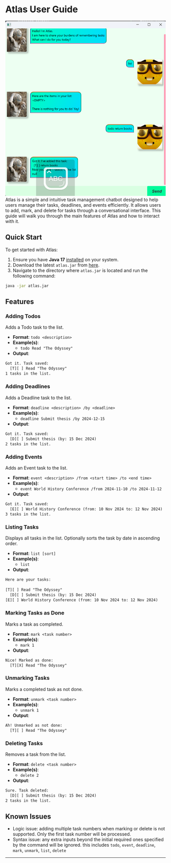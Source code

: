 # Atlas User Guide
![Atlas](Ui.png)
Atlas is a simple and intuitive task management chatbot designed to help users manage their tasks, deadlines, and events efficiently. It allows users to add, mark, and delete for tasks through a conversational interface. This guide will walk you through the main features of Atlas and how to interact with it.

## Quick Start
To get started with Atlas:
1. Ensure you have **Java 17** [installed](https://blog.hubspot.com/website/check-java-verison#:~:text=You%20can%20also%20check%20your,the%20version%20of%20Java%20listed.) on your system.
2. Download the latest `atlas.jar` from [here](https://github.com/chongtzezhao/ip/releases/).
3. Navigate to the directory where `atlas.jar` is located and run the following command:

```bash
java -jar atlas.jar
```

## Features

### Adding Todos
Adds a Todo task to the list.
* **Format**: `todo <description>`
* **Example(s)**:
    * `todo Read "The Odyssey"`
* **Output**:

```
Got it. Task saved:
  [T][ ] Read "The Odyssey"
1 tasks in the list.
```

### Adding Deadlines
Adds a Deadline task to the list.
* **Format**: `deadline <description> /by <deadline>`
* **Example(s)**:
  * `deadline Submit thesis /by 2024-12-15`
* **Output**:

```
Got it. Task saved:
  [D][ ] Submit thesis (by: 15 Dec 2024)
2 tasks in the list.
```

### Adding Events
Adds an Event task to the list.
* **Format**: `event <description> /from <start time> /to <end time>`
* **Example(s)**:
  * `event World History Conference /from 2024-11-10 /to 2024-11-12`
* **Output**:

```
Got it. Task saved:
  [E][ ] World History Conference (from: 10 Nov 2024 to: 12 Nov 2024)
3 tasks in the list.
```

### Listing Tasks
Displays all tasks in the list.
Optionally sorts the task by date in ascending order.
* **Format**: `list [sort]`
* **Example(s)**:
  * `list`
* **Output**:

```
Here are your tasks:

[T][ ] Read "The Odyssey"
  [D][ ] Submit thesis (by: 15 Dec 2024)
[E][ ] World History Conference (from: 10 Nov 2024 to: 12 Nov 2024)
```

### Marking Tasks as Done
Marks a task as completed.
* **Format**: `mark <task number>`
* **Example(s)**:
  * `mark 1`
* **Output**:

```
Nice! Marked as done:
  [T][X] Read "The Odyssey"
```

### Unmarking Tasks
Marks a completed task as not done.
* **Format**: `unmark <task number>`
* **Example(s)**:
  * `unmark 1`
* **Output**:

```
Ah! Unmarked as not done:
  [T][ ] Read "The Odyssey"
```

### Deleting Tasks
Removes a task from the list.
* **Format**: `delete <task number>`
* **Example(s)**:
  * `delete 2`
* **Output**:

```
Sure. Task deleted:
  [D][ ] Submit thesis (by: 15 Dec 2024)
2 tasks in the list.
```
## Known Issues

- Logic issue: adding multiple task numbers when marking or delete is not supported. Only the first task number will be processed.
- Syntax issue: any extra inputs beyond the initial required ones specified by the command will be ignored. this includes `todo`, `event`, `deadline`, `mark`, `unmark`, `list`, `delete`
---